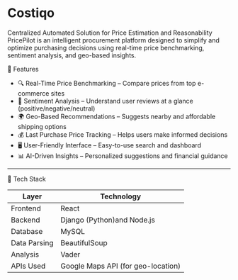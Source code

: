 # Costiqo
Centralized Automated Solution for Price Estimation and Reasonability
PricePilot is an intelligent procurement platform designed to simplify and optimize purchasing decisions using real-time price benchmarking, sentiment analysis, and geo-based insights.

🚀 Features

- 🔍 Real-Time Price Benchmarking – Compare prices from top e-commerce sites
- 💬 Sentiment Analysis – Understand user reviews at a glance (positive/negative/neutral)
- 🌍 Geo-Based Recommendations – Suggests nearby and affordable shipping options
- 💰 Last Purchase Price Tracking – Helps users make informed decisions
- 🖥️ User-Friendly Interface – Easy-to-use search and dashboard
- 📊 AI-Driven Insights – Personalized suggestions and financial guidance

---

🧱 Tech Stack

| Layer         | Technology                          |
|---------------|--------------------------------------|
| Frontend      | React                                |
| Backend       | Django (Python)and Node.js           |
| Database      | MySQL                                |
| Data Parsing  | BeautifulSoup                        |
| Analysis      | Vader                                |
| APIs Used     | Google Maps API (for geo-location)   |

